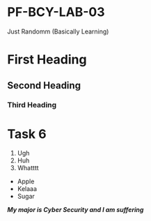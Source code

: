 # PF-BCY-LAB-03
Just Randomm (Basically Learning)

# First Heading
## Second Heading 
### Third Heading

# Task 6

1. Ugh
2. Huh
3. Whatttt

* Apple
* Kelaaa
* Sugar

***My major is Cyber Security and I am suffering***
